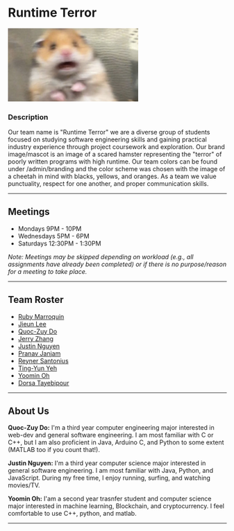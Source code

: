 # Runtime Terror
<img src="branding/mascot.png" alt="mascot" width="300"/>

### Description
Our team name is "Runtime Terror" we are a diverse group of students focused on studying software engineering skills and gaining practical industry experience through project coursework and exploration. Our brand image/mascot is an image of a scared hamster representing the "terror" of poorly written programs with high runtime. Our team colors can be found under /admin/branding and the color scheme was chosen with the image of a cheetah in mind with blacks, yellows, and oranges. As a team we value punctuality, respect for one another, and proper communication skills.

---

## Meetings
- Mondays 9PM - 10PM 
- Wednesdays 5PM - 6PM 
- Saturdays 12:30PM - 1:30PM 

<em>Note: Meetings may be skipped depending on workload (e.g., all assignments have already been completed) or if there is no purpose/reason for a meeting to take place. </em>

---


## Team Roster
- [Ruby Marroquin](https://github.com/rubycmarroquin)
- [Jieun Lee](https://github.com/JinnnyWinnny)
- [Quoc-Zuy Do](https://github.com/QuocVDo)
- [Jerry Zhang](https://github.com/jerryczhang)
- [Justin Nguyen](https://github.com/justnguyen1)
- [Pranav Janjam](https://github.com/pranavjanjam)
- [Reyner Santonius](https://github.com/latteslurp)
- [Ting-Yun Yeh](https://github.com/Lilith-Schreiber)
- [Yoomin Oh](https://github.com/Yoomin99)
- [Dorsa Tayebipour](https://github.com/Dorsa-lucky)

---

## About Us

**Quoc-Zuy Do:** I'm a third year computer engineering major interested in web-dev and general software engineering. I am most familiar with C or C++, but I am also proficient in Java, Arduino C, and Python to some extent (MATLAB too if you count that!).

**Justin Nguyen:** I'm a third year computer science major interested in general software engineering. I am most familiar with Java, Python, and JavaScript. During my free time, I enjoy running, surfing, and watching movies/TV.

**Yoomin Oh:** I'am a second year trasnfer student and computer science major interested in machine learning, Blockchain, and cryptocurrency. I feel comfortable to use C++, python, and matlab. 

---
